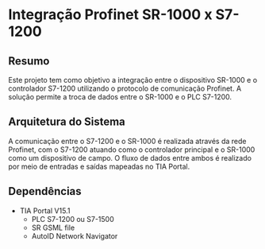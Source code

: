 # Integração Profinet SR-1000 x S7-1200

## Resumo

Este projeto tem como objetivo a integração entre o dispositivo SR-1000 e o controlador S7-1200 utilizando o protocolo de comunicação Profinet. 
A solução permite a troca de dados entre o SR-1000 e o PLC S7-1200.

## Arquitetura do Sistema

A comunicação entre o S7-1200 e o SR-1000 é realizada através da rede Profinet, com o S7-1200 atuando como o controlador principal e o SR-1000 como um dispositivo de campo. O fluxo de dados entre ambos é realizado por meio de entradas e saídas mapeadas no TIA Portal.

## Dependências

  - TIA Portal V15.1
	- PLC S7-1200 ou S7-1500
	- SR GSML file
	- AutoID Network Navigator

